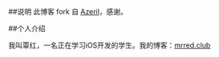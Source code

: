 ##说明
此博客 fork 自 [Azeril](http://azeril.me/)，感谢。

##个人介绍

我叫覃红，一名正在学习iOS开发的学生。我的博客：[mrred.club](mrred.club)
